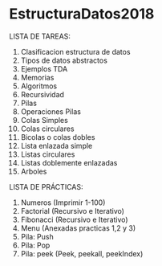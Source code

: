 # EstructuraDatos2018

LISTA DE TAREAS:
1. Clasificacion estructura de datos
2. Tipos de datos abstractos
3. Ejemplos TDA 
4. Memorias
5. Algoritmos
6. Recursividad
7. Pilas
8. Operaciones Pilas
9. Colas Simples
10. Colas circulares
11. Bicolas o colas dobles
12. Lista enlazada simple
13. Listas circulares
14. Listas doblemente enlazadas
15. Arboles

LISTA DE PRÁCTICAS:
1. Numeros (Imprimir 1-100) 
2. Factorial (Recursivo e Iterativo)
3. Fibonacci (Recursivo e Iterativo)
4. Menu (Anexadas practicas 1,2 y 3)
5. Pila: Push
6. Pila: Pop
7. Pila: peek (Peek, peekall, peekIndex)
